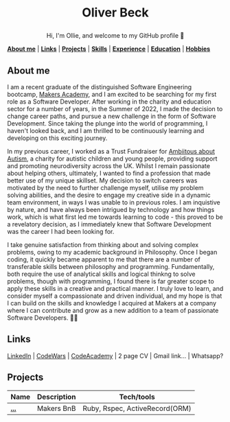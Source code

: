 # <p align="center">Oliver Beck</p>

<p align="center">Hi, I'm Ollie, and welcome to my GitHub profile 👋</p>

<p align="center">

[**About me**](#about-me) | [**Links**](#links) | [**Projects**](#projects) | [**Skills**](#skills) | [**Experience**](#experience) | [**Education**](#education) | [**Hobbies**](#hobbies)

</p>

## About me

I am a recent graduate of the distinguished Software Engineering bootcamp, [Makers Academy](https://makers.tech/), and I am excited to be searching for my first role as a Software Developer. After working in the charity and education sector for a number of years, in the Summer of 2022, I made the decision to change career paths, and pursue a new challenge in the form of Software Development. Since taking the plunge into the world of programming, I haven't looked back, and I am thrilled to be continuously learning and developing on this exciting journey. 

In my previous career, I worked as a Trust Fundraiser for [Ambiitous about Autism](https://www.ambitiousaboutautism.org.uk/), a charity for autistic children and young people, providing support and promoting neurodiversity across the UK. Whilst I remain passionate about helping others, ultimately, I wanted to find a profession that made better use of my unique skillset. My decision to switch careers was motivated by the need to further challenge myself, utilise my problem solving abilities, and the desire to engage my creative side in a dynamic team environment, in ways I was unable to in previous roles. I am inquistive by nature, and have always been intrigued by technology and how things work, which is what first led me towards learning to code - this proved to be a revelatory decision, as I immediately knew that Software Development was the career I had been looking for.

I take genuine satisfaction from thinking about and solving complex problems, owing to my academic background in Philosophy. Once I began coding, it quickly became apparent to me that there are a number of transferable skills between philosophy and programming. Fundamentally, both require the use of analytical skills and logical thinkng to solve problems, though with programming, I found there is far greater scope to apply these skills in a creative and practical manner. I truly love to learn, and consider myself a compassionate and driven individual, and my hope is that I can build on the skills and knowledge I acquired at Makers at a company where I can contribute and grow as a new addition to a team of passionate Software Developers. 🧑‍💻 

## Links 

[LinkedIn](https://www.linkedin.com/in/oliver-beck-a09077115/) | [CodeWars](https://www.codewars.com/users/Ollie__B) | [CodeAcademy](https://www.codecademy.com/profiles/Ollie__B) | 2 page CV | Gmail link... | Whatsapp?

## Projects

| Name                         | Description             | Tech/tools             |
| ---------------------------- | ----------------------- | ---------------------- |
**[...](...)** | Makers BnB | Ruby, Rspec, ActiveRecord(ORM) |

